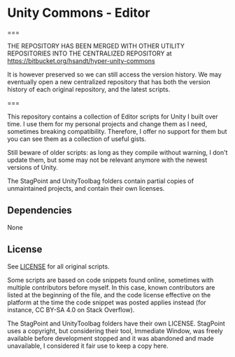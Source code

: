 # Unity Commons - Editor

===

THE REPOSITORY HAS BEEN MERGED WITH OTHER UTILITY REPOSITORIES INTO THE CENTRALIZED REPOSITORY at https://bitbucket.org/hsandt/hyper-unity-commons

It is however preserved so we can still access the version history. We may eventually open a new centralized repository that has both the version history of each original repository, and the latest scripts.

===

This repository contains a collection of Editor scripts for Unity I built over time. I use them for my personal projects and change them as I need, sometimes breaking compatibility. Therefore, I offer no support for them but you can see them as a collection of useful gists.

Still beware of older scripts: as long as they compile without warning, I don't update them, but some may not be relevant anymore with the newest versions of Unity.

The StagPoint and UnityToolbag folders contain partial copies of unmaintained projects, and contain their own licenses.

## Dependencies

None

## License

See [LICENSE](LICENSE) for all original scripts.

Some scripts are based on code snippets found online, sometimes with multiple contributors before myself. In this case, known contributors are listed at the beginning of the file, and the code license effective on the platform at the time the code snippet was posted applies instead (for instance, CC BY-SA 4.0 on Stack Overflow).

The StagPoint and UnityToolbag folders have their own LICENSE. StagPoint uses a copyright, but considering their tool, Immediate Window, was freely available before development stopped and it was abandoned and made unavailable, I considered it fair use to keep a copy here.
